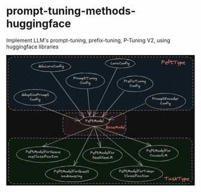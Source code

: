 # prompt-tuning-methods-huggingface
Implement LLM's prompt-tuning, prefix-tuning, P-Tuning V2, using huggingface libraries





![PrefixModel](image.png)